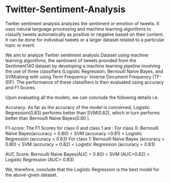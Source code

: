 # Twitter-Sentiment-Analysis
Twitter sentiment analysis analyzes the sentiment or emotion of tweets. It uses natural language processing and machine learning algorithms to classify tweets automatically as positive or negative based on their content. It can be done for individual tweets or a larger dataset related to a particular topic or event.

We aim to analyze Twitter sentiment analysis Dataset using machine learning algorithms, the sentiment of tweets provided from the Sentiment140 dataset by developing a machine learning pipeline involving the use of three classifiers (Logistic Regression, Bernoulli Naive Bayes, and SVM)along with using Term Frequency- Inverse Document Frequency (TF-IDF). The performance of these classifiers is then evaluated using accuracy and F1 Scores.

Upon evaluating all the models, we can conclude the following details i.e.

Accuracy: As far as the accuracy of the model is concerned, Logistic Regression(0.83) performs better than SVM(0.82), which in turn performs better than Bernoulli Naive Bayes(0.80 ).

F1-score: 
The F1 Scores for class 0 and class 1 are :
For class 0: Bernoulli Naive Bayes(accuracy = 0.80) < SVM (accuracy    =0.81) < Logistic Regression (accuracy = 0.83)
For class 1: Bernoulli Naive Bayes (accuracy = 0.80) < SVM (accuracy = 0.82) < Logistic Regression (accuracy = 0.83)

AUC Score: 
Bernoulli Naive Bayes(AUC = 0.80) < SVM (AUC=0.82) < Logistic Regression (AUC= 0.83)

We, therefore, conclude that the Logistic Regression is the best model for the above-given dataset.
